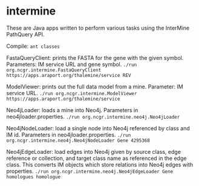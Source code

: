 # intermine
These are Java apps written to perform various tasks using the InterMine PathQuery API.

Compile: ```ant classes```

FastaQueryClient: prints the FASTA for the gene with the given symbol. Parameters: IM service URL and gene symbol.
```./run org.ncgr.intermine.FastaQueryClient https://apps.araport.org/thalemine/service REV```

ModelViewer: prints out the full data model from a mine. Parameter: IM service URL.
```./run org.ncgr.intermine.ModelViewer https://apps.araport.org/thalemine/service```

Neo4jLoader: loads a mine into Neo4j. Parameters in neo4jloader.properties.
```./run org.ncgr.intermine.neo4j.Neo4jLoader```

Neo4jNodeLoader: load a single node into Neo4j referenced by class and IM id. Parameters in neo4jloader.properties.
```./run org.ncgr.intermine.neo4j.Neo4jNodeLoader Gene 4295368``` 

Neo4jEdgeLoader: load edges into Neo4j given by source class, edge reference or collection, and target class name as referenced in the edge class. This converts IM objects
which store relations into Neo4j edges with properties. 
```./run org.ncgr.intermine.neo4j.Neo4jEdgeLoader Gene homologues homologue```





